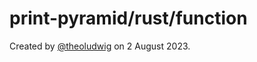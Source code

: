 # print-pyramid/rust/function

Created by [@theoludwig](https://github.com/theoludwig) on 2 August 2023.
